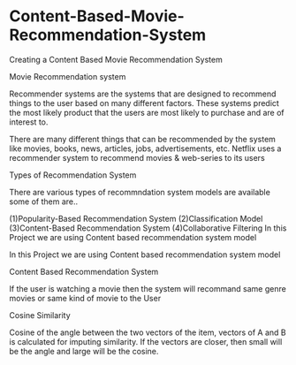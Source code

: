 # Content-Based-Movie-Recommendation-System
Creating a Content Based Movie Recommendation System


Movie Recommendation system

Recommender systems are the systems that are designed to recommend things to the user based on many different factors. These systems predict the most likely product that the users are most likely to purchase and are of interest to.

There are many different things that can be recommended by the system like movies, books, news, articles, jobs, advertisements, etc. Netflix uses a recommender system to recommend movies & web-series to its users

Types of Recommendation System

There are various types of recommndation system models are available some of them are..

(1)Popularity-Based Recommendation System
(2)Classification Model
(3)Content-Based Recommendation System
(4)Collaborative Filtering
In this Project we are using Content based recommendation system model

In this Project we are using Content based recommendation system model

Content Based Recommendation System

If the user is watching a movie then the system will recommand same genre movies or same kind of movie to the User

Cosine Similarity

Cosine of the angle between the two vectors of the item, vectors of A and B is calculated for imputing similarity. If the vectors are closer, then small will be the angle and large will be the cosine.


